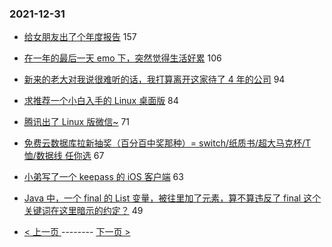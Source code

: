 ### 2021-12-31 
- [给女朋友出了个年度报告](https://www.v2ex.com/t/825404) 157
- [在一年的最后一天 emo 下，突然觉得生活好累](https://www.v2ex.com/t/825441) 106
- [新来的老大对我说很难听的话，我打算离开这家待了 4 年的公司](https://www.v2ex.com/t/825511) 94
- [求推荐一个小白入手的 Linux 桌面版](https://www.v2ex.com/t/825471) 84
- [腾讯出了 Linux 版微信~](https://www.v2ex.com/t/825417) 71
- [免费云数据库拉新抽奖（百分百中奖那种）= switch/纸质书/超大马克杯/T 恤/数据线 任你选](https://www.v2ex.com/t/825427) 67
- [小弟写了一个 keepass 的 iOS 客户端](https://www.v2ex.com/t/825428) 63
- [Java 中，一个 final 的 List 变量，被往里加了元素，算不算违反了 final 这个关键词在这里暗示的约定？](https://www.v2ex.com/t/825448) 49 

- [ < 上一页 ](https://github.com/able8/v2ex-hot-record/blob/master/2021-12-30.md) -------- [ 下一页 > ](https://github.com/able8/v2ex-hot-record/blob/master/2022-01-01.md)